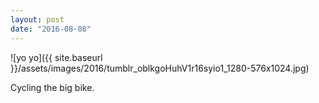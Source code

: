 ```yaml
---
layout: post
date: "2016-08-08"
---
```


![yo yo]({{ site.baseurl }}/assets/images/2016/tumblr_oblkgoHuhV1r16syio1_1280-576x1024.jpg)

Cycling the big bike.
